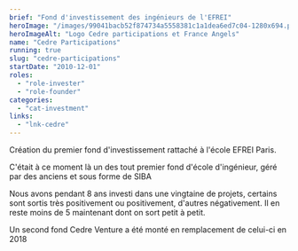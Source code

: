 ```yaml
---
brief: "Fond d'investissement des ingénieurs de l'EFREI"
heroImage: "/images/99041bacb52f874734a5558381c1a1dea6ed7c04-1280x694.png"
heroImageAlt: "Logo Cedre participations et France Angels"
name: "Cedre Participations"
running: true
slug: "cedre-participations"
startDate: "2010-12-01"
roles:
  - "role-invester"
  - "role-founder"
categories:
  - "cat-investment"
links:
  - "lnk-cedre"
---
```


Création du premier fond d'investissement rattaché à l'école EFREI Paris.

C'était à ce moment là un des tout premier fond d'école d'ingénieur, géré par des anciens et sous forme de SIBA

Nous avons pendant 8 ans investi dans une vingtaine de projets, certains sont sortis très positivement ou positivement, d'autres négativement. Il en reste moins de 5 maintenant dont on sort petit à petit.

Un second fond Cedre Venture a été monté en remplacement de celui-ci en 2018
